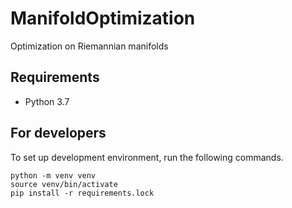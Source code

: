 # ManifoldOptimization
Optimization on Riemannian manifolds

## Requirements

* Python 3.7

## For developers

To set up development environment, run the following commands.

```
python -m venv venv
source venv/bin/activate
pip install -r requirements.lock
```
